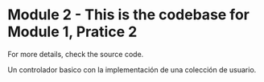 # Module 2 -  This is the codebase for Module 1, Pratice 2
For more details, check the source code.

Un controlador basico con la implementación de una colección de usuario.